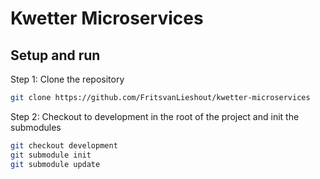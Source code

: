 # Kwetter Microservices

## Setup and run
Step 1: Clone the repository

```sh
git clone https://github.com/FritsvanLieshout/kwetter-microservices
```

Step 2:  Checkout to development in the root of the project and init the submodules

```sh
git checkout development
git submodule init
git submodule update
```